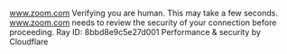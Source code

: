 www.zoom.com
Verifying you are human. This may take a few seconds.
www.zoom.com needs to review the security of your connection before proceeding.
Ray ID: 8bbd8e9c5e27d001
Performance & security by Cloudflare